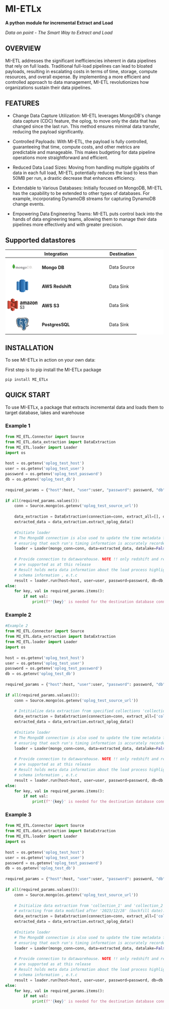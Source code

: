 # MI-ETLx

**A python module for incremental Extract and Load**

_Data on point - The Smart Way to Extract and Load_

## OVERVIEW

MI-ETL addresses the significant inefficiencies inherent in data pipelines that rely on full loads. Traditional full-load pipelines can lead to bloated payloads, resulting in escalating costs in terms of time, storage, compute resources, and overall expense. By implementing a more efficient and controlled approach to data management, MI-ETL revolutionizes how organizations sustain their data pipelines.

## FEATURES

- Change Data Capture Utilization: MI-ETL leverages MongoDB's change data capture (CDC) feature, the oplog, to move only the data that has changed since the last run. This method ensures minimal data transfer, reducing the payload significantly.

- Controlled Payloads: With MI-ETL, the payload is fully controlled, guaranteeing that time, compute costs, and other metrics are predictable and manageable. This makes budgeting for data pipeline operations more straightforward and efficient.

- Reduced Data Load Sizes: Moving from handling multiple gigabits of data in each full load, MI-ETL potentially reduces the load to less than 50MB per run, a drastic decrease that enhances efficiency.

- Extendable to Various Databases: Initially focused on MongoDB, MI-ETL has the capability to be extended to other types of databases. For example, incorporating DynamoDB streams for capturing DynamoDB change events.

- Empowering Data Engineering Teams: MI-ETL puts control back into the hands of data engineering teams, allowing them to manage their data pipelines more effectively and with greater precision.

<!-- Data pipelines that do full loads are a ticking time bomb building up to when the payload gets bloated out of proportion. This forces organisations to incrementally spend more (time, storage and compute resources, and so cost) to sustain their data pipelines.

MI-ETL takes advantage of the change data capture (CDC) feature in MongoDB, the oplog. This way, it moves only changed objects from source to destination since it's last run. This means that the payload is fully controlled, guaranteeing that time, compute cost and other metrics can easily be determined and budgeted for. Provided DE teams are ready to don their engineering, hats, MI-ETL ensures they take back control of the data pipeline. From moving multiple gigabits of files at each full load, MI-ETL could potentially reduce the load to less than 50MB at each run.

MI-ETL is focused initially on MongoDB but can be extended to included other types of dbs. DynamoDB streams for example could be incorporated for DynamoDB change events. -->

## Supported datastores

<table style="background-color: #fff;">
	<thead>
		<tr>
			<th colspan="2">Integration</th>
			<th>Destination</th>
		</tr>
	</thead>
	<tbody>
		<tr>
			<td style="text-align: center; height: 40px; background-color: #fff;">
				<img height="40" src="./docs/MongoDB-Logo.jpg" />
			</td>
			<td style="width: 200px;">
				<h4>Mongo DB</h4>
			</td>
			<td>
				Data Source
			</td>
		</tr>
		<tr>
			<td style="text-align: center; height: 40px; background-color: #fff;">
				<img height="40" src="./docs/datasource_redshift.jpg" />
			</td>
			<td style="width: 200px;">
				<h4>AWS Redshift</h4>
			</td>
			<td>
				Data Sink
			</td>
		</tr>
		<tr>
			<td style="text-align: center; height: 40px; background-color: #fff;">
				<img height="40" src="./docs/awss3.jpg" />
			</td>
			<td style="width: 200px;">
				<h4>AWS S3</h4>
			</td>
			<td>
				Data Sink
			</td>
		</tr>
		<tr>
			<td style="text-align: center; height: 40px; background-color: #fff;">
				<img height="40" src="./docs/postgres.jpg" />
			</td>
			<td style="width: 200px;">
				<h4>PostgresSQL</h4>
			</td>
			<td>
				Data Sink
			</td>
		</tr>
	</tbody>
</table>

## INSTALLATION

To see MI-ETLx in action on your own data:

First step is to pip install the MI-ETLx package

```
pip install MI_ETLx
```

## QUICK START

To use MI-ETLx, a package that extracts incremental data and loads them to target database, lakes and warehouse

### Example 1

```python
from MI_ETL.Connector import Source
from MI_ETL.data_extraction import DataExtraction
from MI_ETL.loader import Loader
import os

host = os.getenv('oplog_test_host')
user = os.getenv('oplog_test_user')
password = os.getenv('oplog_test_password')
db = os.getenv('oplog_test_db')

required_params = {"host":host, "user":user, "password": password, "db":db}

if all(required_params.values()):
    conn = Source.mongo(os.getenv('oplog_test_source_url'))

    data_extraction = DataExtraction(connection=conn, extract_all=[], db='sample_analytics')
    extracted_data = data_extraction.extract_oplog_data()

    #Initiate loader
    # The MongoDB connection is also used to update the time metadata for the next run,
    # ensuring that each run's timing information is accurately recorded.
    loader = Loader(mongo_conn=conn, data=extracted_data, datalake=False, datawarehouse=True, aws={})
    
    # Provide connection to datawarehouse. NOTE !! only redshift and respective postgres dbs
    # are supported as at this release
    # Result holds meta data information about the load process highlighting if it passed or fail,
    # schema information , e.t.c
    result = loader.run(host=host, user=user, password=password, db=db, port=5432)
else:
    for key, val in required_params.items():
        if not val:
            print(f"'{key}' is needed for the destination database connection")
```

### Example 2

```python
#Example 2
from MI_ETL.Connector import Source
from MI_ETL.data_extraction import DataExtraction
from MI_ETL.loader import Loader
import os

host = os.getenv('oplog_test_host')
user = os.getenv('oplog_test_user')
password = os.getenv('oplog_test_password')
db = os.getenv('oplog_test_db')

required_params = {"host":host, "user":user, "password": password, "db":db}

if all(required_params.values()):
    conn = Source.mongo(os.getenv('oplog_test_source_url'))
    
    # Intitialize data extraction from specified collections 'collection_1' and 'collection_2' within 'sample_analytics' database.
    data_extraction = DataExtraction(connection=conn, extract_all=['collection_1', 'collection_2'], db='sample_analytics')
    extracted_data = data_extraction.extract_oplog_data()

    #Initiate loader
    # The MongoDB connection is also used to update the time metadata for the next run,
    # ensuring that each run's timing information is accurately recorded.
    loader = Loader(mongo_conn=conn, data=extracted_data, datalake=False, datawarehouse=True, aws={})
    
    # Provide connection to datawarehouse. NOTE !! only redshift and respective postgres dbs
    # are supported as at this release
    # Result holds meta data information about the load process highlighting if it passed or fail,
    # schema information , e.t.c
    result = loader.run(host=host, user=user, password=password, db=db, port=5432)
else:
    for key, val in required_params.items():
        if not val:
            print(f"'{key}' is needed for the destination database connection")
```

### Example 3

```python
from MI_ETL.Connector import Source
from MI_ETL.data_extraction import DataExtraction
from MI_ETL.loader import Loader
import os

host = os.getenv('oplog_test_host')
user = os.getenv('oplog_test_user')
password = os.getenv('oplog_test_password')
db = os.getenv('oplog_test_db')

required_params = {"host":host, "user":user, "password": password, "db":db}

if all(required_params.values()):
    conn = Source.mongo(os.getenv('oplog_test_source_url'))
    
    # Initialize data extraction from 'collection_1' and 'collection_2' in 'sample_analytics',
    # extracting from data modified after '2023/12/28' (backfill date).
    data_extraction = DataExtraction(connection=conn, extract_all=['collection_1', 'collection_2'],  db='sample_analytics', backfill='2023/12/28')
    extracted_data = data_extraction.extract_oplog_data()

    #Initiate loader
    # The MongoDB connection is also used to update the time metadata for the next run,
    # ensuring that each run's timing information is accurately recorded.
    loader = Loader(mongo_conn=conn, data=extracted_data, datalake=False, datawarehouse=True, aws={})
    
    # Provide connection to datawarehouse. NOTE !! only redshift and respective postgres dbs
    # are supported as at this release
    # Result holds meta data information about the load process highlighting if it passed or fail,
    # schema information , e.t.c
    result = loader.run(host=host, user=user, password=password, db=db, port=5432)
else:
    for key, val in required_params.items():
        if not val:
            print(f"'{key}' is needed for the destination database connection")
```
